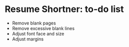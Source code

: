 # Resume Shortner: to-do list

* Remove blank pages
* Remove excessive blank lines
* Adjust font face and size 
* Adjust margins
